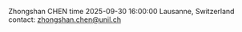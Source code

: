Zhongshan CHEN
time 2025-09-30 16:00:00
Lausanne, Switzerland
contact: zhongshan.chen@unil.ch






